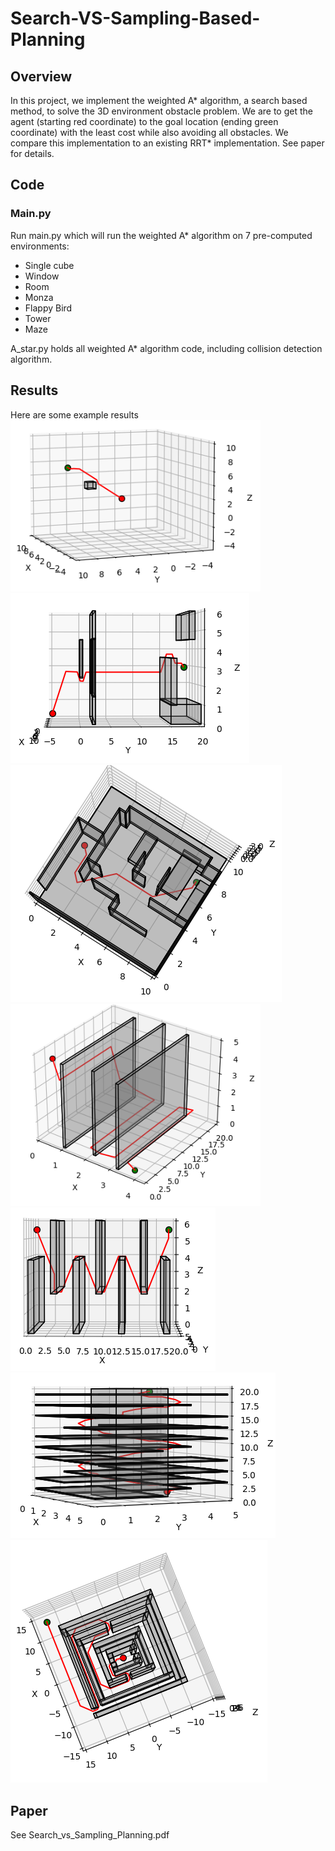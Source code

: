 # Search-VS-Sampling-Based-Planning

## Overview
In this project, we implement the weighted A* algorithm, a search based method, to solve the 3D environment obstacle problem. We are to get the agent (starting red coordinate) to the goal location (ending green coordinate) with the least cost while also avoiding all obstacles. We compare this implementation to an existing RRT* implementation. See paper for details.

## Code
### Main.py
Run main.py which will run the weighted A* algorithm on 7 pre-computed environments:  
- Single cube  
- Window  
- Room  
- Monza  
- Flappy Bird  
- Tower  
- Maze  

A_star.py holds all weighted A* algorithm code, including collision detection algorithm.

## Results
Here are some example results  
<img src="Images/A_star/cube2.png" width = 400>
<img src="Images/A_star/1window2.PNG">
<img src="Images/A_star/room1.PNG">
<img src="Images/A_star/1monza1.PNG" width = 400>
<img src="Images/A_star/flappybird1.PNG">
<img src="Images/A_star/1tower1 (1).PNG">
<img src="Images/A_star/maze3.PNG">


## Paper
See Search_vs_Sampling_Planning.pdf
